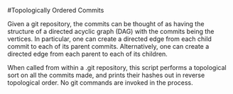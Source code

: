 #Topologically Ordered Commits

Given a git repository, the commits can be thought of as having the structure of a directed acyclic graph (DAG) with the commits being the vertices. In particular, one can create a directed edge from each child commit to each of its parent commits. Alternatively, one can create a directed edge from each parent to each of its children.

When called from within a .git repository, this script performs a topological sort on all the commits made, and prints their hashes out in reverse topological order. No git commands are invoked in the process.

